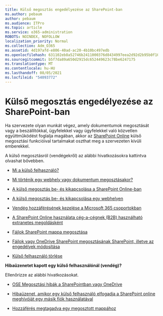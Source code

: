 ```yaml
---
title: Külső megosztás engedélyezése az SharePoint-ban
ms.author: pebaum
author: pebaum
ms.audience: ITPro
ms.topic: article
ms.service: o365-administration
ROBOTS: NOINDEX, NOFOLLOW
localization_priority: Normal
ms.collection: Adm_O365
ms.assetid: 4d197afd-e806-40ad-ac20-4b10bc497edb
ms.openlocfilehash: 631102eb8a52746b2411000376d8434997eea2d92d2b95b0f102acf2a75f9d2d
ms.sourcegitcommit: b5f7da89a650d2915dc652449623c78be6247175
ms.translationtype: MT
ms.contentlocale: hu-HU
ms.lasthandoff: 08/05/2021
ms.locfileid: "54093772"
---
```

# <a name="enable-external-sharing-in-sharepoint-online"></a>Külső megosztás engedélyezése az SharePoint-ban

Ha szervezete olyan munkát végez, amely dokumentumok megosztását vagy a beszállítókkal, ügyfelekkel vagy ügyfelekkel való közvetlen együttműködést foglalja magában, akkor az [SharePoint Online](https://docs.microsoft.com/sharepoint/external-sharing-overview) külső megosztási funkcióival tartalmakat oszthat meg a szervezeten kívüli emberekkel.

A külső megosztásról (vendégekről) az alábbi hivatkozásokra kattintva olvashat bővebben.

- [Mi a külső felhasználó?](https://docs.microsoft.com/sharepoint/external-sharing-overview#what-is-an-external-user)

- [Mi történik egy webhely vagy dokumentum megosztásakor?](https://docs.microsoft.com/sharepoint/external-sharing-overview#what-happens-when-i-share-a-site-or-document)

- [A külső megosztás be- és kikapcsolása a SharePoint Online-ban](https://docs.microsoft.com/sharepoint/turn-external-sharing-on-or-off)

- [A külső megosztás be- és kikapcsolása egy webhelyen](https://docs.microsoft.com/sharepoint/change-external-sharing-site)

- [Vendég hozzáférésének kezelése a Microsoft 365 csoportokban](https://docs.microsoft.com/microsoft-365/admin/create-groups/manage-guest-access-in-groups)

- [A SharePoint Online használata cég-a-cégnek (B2B) használható extranetes megoldásként](https://docs.microsoft.com/sharepoint/create-b2b-extranet)

- [Fájlok SharePoint mappa megosztása](https://support.office.com/article/share-sharepoint-files-or-folders-1fe37332-0f9a-4719-970e-d2578da4941c)

- [Fájlok vagy OneDrive SharePoint megosztásának SharePoint, illetve az engedélyek módosítása](https://support.office.com/article/stop-sharing-onedrive-or-sharepoint-files-or-folders-or-change-permissions-0a36470f-d7fe-40a0-bd74-0ac6c1e13323)

- [Külső felhasználó törlése](https://docs.microsoft.com/sharepoint/remove-users#delete-a-guest-from-the-microsoft-365-admin-center)

**Hibaüzenetet kapott egy külső felhasználónál (vendég)?**

Ellenőrizze az alábbi hivatkozásokat. 

- [OSE Megosztási hibák a SharePointban vagy OneDrive](https://docs.microsoft.com/sharepoint/sharepoint-onedrive-error-message)

- [Hibaüzenet, amikor egy külső felhasználó elfogadja a SharePoint online meghívóját egy másik fiók használatával](https://docs.microsoft.com/sharepoint/support/sharing-and-permissions/error-when-external-user-accepts-an-invitation-by-using-another-account)

- [Hozzáférés megtagadva egy megosztott mappához](https://docs.microsoft.com/sharepoint/support/sharing-and-permissions/cannot-access-shared-folder)
